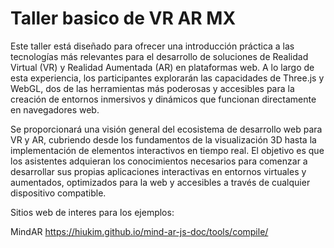 # Taller basico de VR AR MX

Este taller está diseñado para ofrecer una introducción práctica a las tecnologías más relevantes para el desarrollo de soluciones de Realidad Virtual (VR) y Realidad Aumentada (AR) en plataformas web. A lo largo de esta experiencia, los participantes explorarán las capacidades de Three.js y WebGL, dos de las herramientas más poderosas y accesibles para la creación de entornos inmersivos y dinámicos que funcionan directamente en navegadores web.

Se proporcionará una visión general del ecosistema de desarrollo web para VR y AR, cubriendo desde los fundamentos de la visualización 3D hasta la implementación de elementos interactivos en tiempo real. El objetivo es que los asistentes adquieran los conocimientos necesarios para comenzar a desarrollar sus propias aplicaciones interactivas en entornos virtuales y aumentados, optimizados para la web y accesibles a través de cualquier dispositivo compatible.


Sitios web de interes para los ejemplos:

MindAR
https://hiukim.github.io/mind-ar-js-doc/tools/compile/

